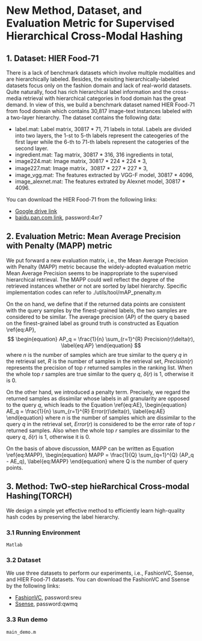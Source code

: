 # New Method, Dataset, and Evaluation Metric for Supervised Hierarchical Cross-Modal Hashing
## 1. Dataset: HIER Food-71
There is a lack of benchmark datasets which involve multiple modalities and are hierarchically labeled. Besides, the exisiting hierarchically-labeled datasets focus only on the fashion domain and lack of real-world datasets. Quite naturally, food has rich hierarchical label information and the cross-media retrieval with hierarchical categories in food domain has the great demand. In view of this,  we build a benchmark dataset named HIER Food-71 from food domain which contains 30,817 image-text instances labeled with a two-layer hierarchy. The dataset contains the following data:
* label.mat: Label matrix, 30817 * 71, 71 labels in total. Labels are divided into two layers, the 1-st to 5-th labels represent the cateogeries of the first layer while the 6-th to 71-th labels represent the catogeries of the second layer.
* ingredient.mat: Tag matrix, 30817 * 316, 316 ingredients in total,
* image224.mat: Image matrix, 30817 * 224 * 224 * 3,
* image227.mat: Image matrix，30817 * 227 * 227 * 3,
* image_vgg.mat: The features extracted by VGG-F model, 30817 * 4096,
* image_alexnet.mat: The features extrated by Alexnet model, 30817 * 4096.

You can download the HIER Food-71 from the following links:
* [Google drive link](https://drive.google.com/drive/folders/1KE2zZ5l2s74V6i7IbBBxUyfbChQVCGoc?usp=sharing)
* [baidu.pan.com link](https://pan.baidu.com/s/1bHwr6__uBgsxn2u4w7cpDw), password:4xr7 

## 2. Evaluation Metric: Mean Average Precision with Penalty (MAPP) metric
We put forward a new evaluation matrix, i.e., the Mean Average Precision with Penalty (MAPP) metric because the widely-adopted evaluation metric Mean Average Precision seems to be inappropriate to the supervised hierarchical retrieval. The MAPP could well reflect the degree of the retrieved instances whether or not are sorted by label hierarchy. Specific implementation codes can refer to ./utils/tool/mAP_pnenalty.m

On the on hand, we define that if the returned data points are consistent with the query samples by the finest-grained labels, the two samples are considered to be similar. The average precision (AP) of the query q based on the finest-grained label as ground truth is constructed as Equation \ref{eq:AP},
$$
\begin{equation}
 AP_q = \frac{1}{n} \sum_{r=1}^{R} Precision(r)\delta(r),
 \label{eq:AP}
\end{equation}
$$
where $n$ is the number of samples which are true similar to the query $q$ in the retrieval set, $R$ is the number of samples in the retrieval set, $Precision (r)$ represents the precision of top $r$ returned samples in the ranking list. When the whole top $r$ samples are true similar to the query $q$, $\delta(r)$ is 1, otherwise it is 0.

On the other hand, we introduced a penalty term. Precisely, we regard the returned samples as dissimilar whose labels in all granularity are opposed to the query $q$, which leads to the Equation \ref{eq:AE},
\begin{equation}
 AE_q = \frac{1}{n} \sum_{r=1}^{R} Error(r)\delta(r),
 \label{eq:AE}
\end{equation}
where $n$ is the number of samples which are dissimilar to the query $q$ in the retrieval set, $Error (r)$ is considered to be the error rate of top $r$ returned samples. Also when the whole top $r$ samples are dissimilar to the query $q$, $\delta(r)$ is 1, otherwise it is 0.

On the basis of above discussion, MAPP can be written as Equation \ref{eq:MAPP},
\begin{equation}
 MAPP = \frac{1}{Q} \sum_{q=1}^{Q} (AP_q - AE_q),
 \label{eq:MAPP}
\end{equation}
where Q is the number of query points.


## 3. Method: TwO-step hieRarchical Cross-modal Hashing(TORCH)
We design a simple yet effective method to efficiently learn high-quality hash codes by preserving the label hierarchy. 
### 3.1 Running Environment
    Matlab
### 3.2 Dataset
We use three datasets to perform our experiments, i.e., FashionVC, Ssense, and HIER Food-71 datasets. You can download the FashionVC and Ssense by the following links:
* [FashionVC](https://pan.baidu.com/s/1VZwdU8MhWkvVmpMjrFJktw), password:sreu
* [Ssense](https://pan.baidu.com/s/1RZsSZY5pY2GSAQEu5ciqAw), password:qwmq
### 3.3 Run demo
    main_demo.m

